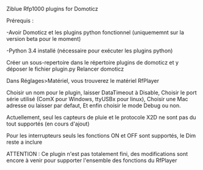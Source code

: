 Ziblue Rfp1000 plugins for Domoticz


Prérequis :

-Avoir Domoticz et les plugins python fonctionnel (uniquememnt sur la version beta pour le moment)

-Python 3.4 installé (nécessaire pour exécuter les plugins python)


Créer un sous-repertoire dans le répertoire plugins de domoticz et y déposer le fichier plugin.py
Relancer domoticz


Dans Réglages>Matériel, vous trouverez le matériel RfPlayer

Choisir un nom pour le plugin, 
laisser DataTimeout à Disable,
Choisir le port série utilisé (ComX pour Windows, ttyUSBx pour linux),
Choisir une Mac adresse ou laisser par defaut,
Et enfin choisir le mode Debug ou non.


Actuellement, seul les capteurs de pluie et le protocole X2D ne sont pas du tout supportés (en cours d'ajout)

Pour les interrupteurs seuls les fonctions ON et OFF sont supportés, le Dim reste a inclure



ATTENTION : Ce plugin n'est pas totalement fini, des modifications sont encore à venir pour supporter l'ensemble des fonctions du RfPlayer
